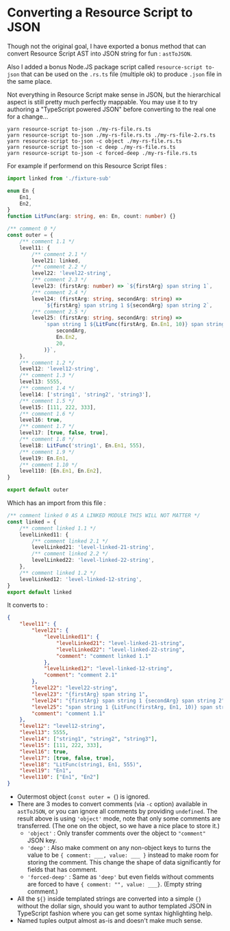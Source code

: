 # Converting a Resource Script to JSON

Though not the original goal, I have exported a bonus method that can convert Resource Script AST into JSON string for fun : `astToJSON`.

Also I added a bonus Node.JS package script called `resource-script to-json` that can be used on the `.rs.ts` file (multiple ok) to produce `.json` file in the same place.

Not everything in Resource Script make sense in JSON, but the hierarchical aspect is still pretty much perfectly mappable. You may use it to try authoring a "TypeScript powered JSON" before converting to the real one for a change...

```
yarn resource-script to-json ./my-rs-file.rs.ts
yarn resource-script to-json ./my-rs-file.rs.ts ./my-rs-file-2.rs.ts
yarn resource-script to-json -c object ./my-rs-file.rs.ts
yarn resource-script to-json -c deep ./my-rs-file.rs.ts
yarn resource-script to-json -c forced-deep ./my-rs-file.rs.ts
```

For example if performend on this Resource Script files :

```ts
import linked from './fixture-sub'

enum En {
	En1,
	En2,
}
function LitFunc(arg: string, en: En, count: number) {}

/** comment 0 */
const outer = {
	/** comment 1.1 */
	level11: {
		/** comment 2.1 */
		level21: linked,
		/** comment 2.2 */
		level22: 'level22-string',
		/** comment 2.3 */
		level23: (firstArg: number) => `${firstArg} span string 1`,
		/** comment 2.4 */
		level24: (firstArg: string, secondArg: string) =>
			`${firstArg} span string 1 ${secondArg} span string 2`,
		/** comment 2.5 */
		level25: (firstArg: string, secondArg: string) =>
			`span string 1 ${LitFunc(firstArg, En.En1, 10)} span string 2 ${LitFunc(
				secondArg,
				En.En2,
				20,
			)}`,
	},
	/** comment 1.2 */
	level12: 'level12-string',
	/** comment 1.3 */
	level13: 5555,
	/** comment 1.4 */
	level14: ['string1', 'string2', 'string3'],
	/** comment 1.5 */
	level15: [111, 222, 333],
	/** comment 1.6 */
	level16: true,
	/** comment 1.7 */
	level17: [true, false, true],
	/** comment 1.8 */
	level18: LitFunc('string1', En.En1, 555),
	/** comment 1.9 */
	level19: En.En1,
	/** comment 1.10 */
	level110: [En.En1, En.En2],
}

export default outer
```

Which has an import from this file :

```ts
/** comment linked 0 AS A LINKED MODULE THIS WILL NOT MATTER */
const linked = {
	/** comment linked 1.1 */
	levelLinked11: {
		/** comment linked 2.1 */
		levelLinked21: 'level-linked-21-string',
		/** comment linked 2.2 */
		levelLinked22: 'level-linked-22-string',
	},
	/** comment linked 1.2 */
	levelLinked12: 'level-linked-12-string',
}
export default linked
```

It converts to :

```json
{
	"level11": {
		"level21": {
			"levelLinked11": {
				"levelLinked21": "level-linked-21-string",
				"levelLinked22": "level-linked-22-string",
				"comment": "comment linked 1.1"
			},
			"levelLinked12": "level-linked-12-string",
			"comment": "comment 2.1"
		},
		"level22": "level22-string",
		"level23": "{firstArg} span string 1",
		"level24": "{firstArg} span string 1 {secondArg} span string 2",
		"level25": "span string 1 {LitFunc(firstArg, En1, 10)} span string 2 {LitFunc(secondArg, En2, 20)}",
		"comment": "comment 1.1"
	},
	"level12": "level12-string",
	"level13": 5555,
	"level14": ["string1", "string2", "string3"],
	"level15": [111, 222, 333],
	"level16": true,
	"level17": [true, false, true],
	"level18": "LitFunc(string1, En1, 555)",
	"level19": "En1",
	"level110": ["En1", "En2"]
}
```

-   Outermost object (`const outer = {`) is ignored.
-   There are 3 modes to convert comments (via `-c` option) available in `astToJSON`, or you can ignore all comments by providing `undefined`. The result above is using `'object'` mode, note that only some comments are transferred. (The one on the object, so we have a nice place to store it.)
    -   `'object'` : Only transfer comments over the object to `"comment"` JSON key.
    -   `'deep'` : Also make comment on any non-object keys to turns the value to be `{ comment: ___, value: ___ }` instead to make room for storing the comment. This change the shape of data significantly for fields that has comment.
    -   `'forced-deep'` : Same as `'deep'` but even fields without comments are forced to have `{ comment: "", value: ___}`. (Empty string comment.)
-   All the `${}` inside templated strings are converted into a simple `{}` without the dollar sign, should you want to author templated JSON in TypeScript fashion where you can get some syntax highlighting help.
-   Named tuples output almost as-is and doesn't make much sense.
